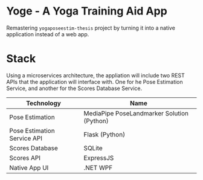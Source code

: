 # Yoge - A Yoga Training Aid App

Remastering `yogaposeestim-thesis` project  by turning it into a native application instead of a web app.

# Stack
Using a microservices architecture, the appliation will include two REST APIs that the application will interface with. One for he Pose Estimation Service, and another for the Scores Database Service.

|Technology|Name|
|--|--|
| Pose Estimation | MediaPipe PoseLandmarker Solution (Python) |
| Pose Estimation Service API | Flask (Python) |
| Scores Database | SQLite |
| Scores API | ExpressJS |
| Native App UI | .NET WPF |
